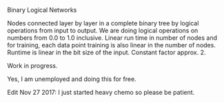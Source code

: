 Binary Logical Networks

Nodes connected layer by layer in a complete binary tree by logical operations from input to output. We are doing logical operations on numbers from 0.0 to 1.0 inclusive. Linear run time in number of nodes and for training, each data point training is also linear in the number of nodes. Runtime is linear in the bit size of the input. Constant factor approx. 2.

Work in progress.

Yes, I am unemployed and doing this for free.

Edit Nov 27 2017: I just started heavy chemo so please be patient.
